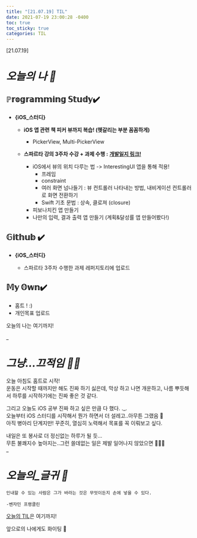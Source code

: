 ```yaml
---
title: "[21.07.19] TIL"
date: 2021-07-19 23:00:28 -0400
toc: true
toc_sticky: true
categories: TIL
---
```


[21.07.19]

# *오늘의 나 🙌*

## ℙ𝕣𝕠𝕘𝕣𝕒𝕞𝕞𝕚𝕟𝕘 𝕊𝕥𝕦𝕕𝕪✔️   

- **{iOS_스터디}**

	* **iOS 앱 관련 책 피커 뷰까지 복습! (헷갈리는 부분 꼼꼼하게)**
		* PickerView, Multi-PickerView


	* **스파르타 강의 3주차 수강 + 과제 수행 :** [**개발일지 링크!**](https://swiftie1230.github.io/%EC%8A%A4%ED%8C%8C%EB%A5%B4%ED%83%80_%EC%BD%94%EB%94%A9%ED%81%B4%EB%9F%BD_%EA%B0%9C%EB%B0%9C%EC%9D%BC%EC%A7%80/3_week/)
		* iOS에서 뷰의 위치 다루는 법 -> InterestingUI 앱을 통해 적용!
			*  프레임
			*  constraint
			* 여러 화면 넘나들기 : 뷰 컨트롤러 나타내는 방법, 내비게이션 컨트롤러로 화면 전환하기
			* Swift 기초 문법 : 상속, 클로져 (closure)
		* 피보나치킨 앱 만들기
		* 나만의 입력, 결과 출력 앱 만들기 (계획&달성률 앱 만들어봤다!)


## 𝔾𝕚𝕥𝕙𝕦𝕓 ✔️

- **{iOS_스터디}**

	* 스파르타 3주차 수행한 과제 레퍼지토리에 업로드


## 𝕄𝕪 𝕆𝕨𝕟✔️
- 홈트 ! :)
- 개인목표 업로드


오늘의 나는 여기까지! 
    
_
  
# *그냥...끄적임 ✍🏻*

오늘 아침도 홈트로 시작!  
운동은 시작할 때까지만 해도 진짜 하기 싫은데, 막상 하고 나면 개운하고, 나름 뿌듯해서 하루를 시작하기에는 진짜 좋은 것 같다.   

그리고 오늘도 iOS 공부 진짜 하고 싶은 만큼 다 했다. ._.   
오늘부터 iOS 스터디를 시작해서 뭔가 하면서 더 설레고..아무튼 그랬음  🥰   
아직 병아리 단계지만! 꾸준히, 열심히 노력해서 목표를 꼭 이뤄보고 싶다.  

내일은 또 봉사로 더 정신없는 하루가 될 듯...   
무튼 불쾌지수 높아지는..그런 쓸데없는 일은 제발 일어나지 않았으면 🤦🏻‍♀️   
_


# *오늘의_글귀 📜*

	인내할 수 있는 사람은 그가 바라는 것은 무엇이든지 손에 넣을 수 있다.
	
	-벤자민 프랭클린

<div class="notice--primary" markdown="1">
<u>오늘의 TIL</u>은 여기까지!     
      
앞으로의 나에게도 화이팅 🌸 
</div>
